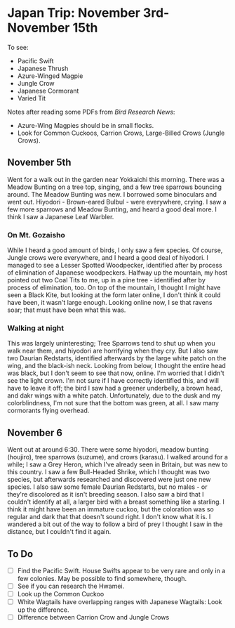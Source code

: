 # Japan Trip: November 3rd-November 15th

To see:
- Pacific Swift
- Japanese Thrush
- Azure-Winged Magpie
- Jungle Crow
- Japanese Cormorant
- Varied Tit

Notes after reading some PDFs from _Bird Research News_:
- Azure-Wing Magpies should be in small flocks.
- Look for Common Cuckoos, Carrion Crows, Large-Billed Crows (Jungle Crows).

## November 5th

Went for a walk out in the garden near Yokkaichi this morning. There was a Meadow Bunting on a tree top, singing, and a few tree sparrows bouncing around. The Meadow Bunting was new. I borrowed some binoculars and went out. Hiyodori - Brown-eared Bulbul - were everywhere, crying. I saw a few more sparrows and Meadow Bunting, and heard a good deal more. I think I saw a Japanese Leaf Warbler.

### On Mt. Gozaisho

While I heard a good amount of birds, I only saw a few species. Of course, Jungle crows were everywhere, and I heard a good deal of hiyodori. I managed to see a Lesser Spotted Woodpecker, identified after by process of elimination of Japanese woodpeckers. Halfway up the mountain, my host pointed out two Coal Tits to me, up in a pine tree - identified after by process of elimination, too. On top of the mountain, I thought I might have seen a Black Kite, but looking at the form later online, I don't think it could have been, it wasn't large enough. Looking online now, I se that ravens soar; that must have been what this was.

### Walking at night

This was largely uninteresting; Tree Sparrows tend to shut up when you walk near them, and hiyodori are horrifying when they cry. But I also saw two Daurian Redstarts, identified afterwards by the large white patch on the wing, and the black-ish neck. Looking from below, I thought the entire head was black, but I don't seem to see that now, online. I'm worried that I didn't see the light crown. I'm not sure if I have correctly identified this, and will have to leave it off; the bird I saw had a greener underbelly, a brown head, and dakr wings with a white patch. Unfortunately, due to the dusk and my colorblindness, I'm not sure that the bottom was green, at all. I saw many cormorants flying overhead.

## November 6

Went out at around 6:30. There were some hiyodori, meadow bunting (houjiro), tree sparrows (suzume), and crows (karasu). I walked around for a while; I saw a Grey Heron, which I've already seen in Britain, but was new to this country. I saw a few Bull-Headed Shrike, which I thought was two species, but afterwards researched and discovered were just one new species. I also saw some female Daurian Redstarts, but no males - or they're discolored as it isn't breeding season. I also saw a bird that I couldn't identify at all, a larger bird with a breast something like a starling. I think it might have been an immature cuckoo, but the coloration was so regular and dark that that doesn't sound right. I don't know what it is. I wandered a bit out of the way to follow a bird of prey I thought I saw in the distance, but I couldn't find it again.

## To Do
- [ ] Find the Pacific Swift. House Swifts appear to be very rare and only in a few colonies. May be possible to find somewhere, though.
- [ ] See if you can research the Hwamei.
- [ ] Look up the Common Cuckoo
- [ ] White Wagtails have overlapping ranges with Japanese Wagtails: Look up the difference.
- [ ] Difference between Carrion Crow and Jungle Crows